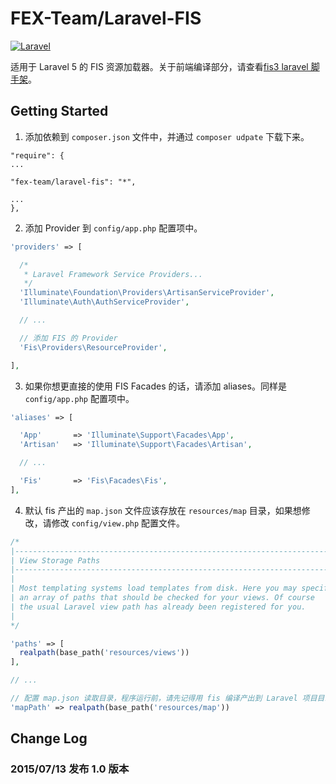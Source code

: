 # FEX-Team/Laravel-FIS

[![Laravel](https://img.shields.io/badge/Laravel-~5.0-orange.svg?style=flat-square)](http://laravel.com)

适用于 Laravel 5 的 FIS 资源加载器。关于前端编译部分，请查看[fis3 laravel 脚手架](https://github.com/fis-scaffold/laravel)。

## Getting Started

1. 添加依赖到 `composer.json` 文件中，并通过 `composer udpate` 下载下来。

  ```
  "require": {
  ...
  
  "fex-team/laravel-fis": "*",
  
  ...
  },
  ```
2. 添加 Provider 到 `config/app.php` 配置项中。

  ```php
  'providers' => [

    /*
     * Laravel Framework Service Providers...
     */
    'Illuminate\Foundation\Providers\ArtisanServiceProvider',
    'Illuminate\Auth\AuthServiceProvider',
  
    // ...

    // 添加 FIS 的 Provider
    'Fis\Providers\ResourceProvider',

  ],
  
  ```
3. 如果你想更直接的使用 FIS Facades 的话，请添加 aliases。同样是 `config/app.php` 配置项中。

  ```php
  'aliases' => [

    'App'       => 'Illuminate\Support\Facades\App',
    'Artisan'   => 'Illuminate\Support\Facades\Artisan',

    // ...

    'Fis'       => 'Fis\Facades\Fis',
  ],
  ```
4. 默认 fis 产出的 `map.json` 文件应该存放在 `resources/map` 目录，如果想修改，请修改 `config/view.php` 配置文件。

  ```php
  /*
  |--------------------------------------------------------------------------
  | View Storage Paths
  |--------------------------------------------------------------------------
  |
  | Most templating systems load templates from disk. Here you may specify
  | an array of paths that should be checked for your views. Of course
  | the usual Laravel view path has already been registered for you.
  |
  */

  'paths' => [
    realpath(base_path('resources/views'))
  ],

  // ...

  // 配置 map.json 读取目录，程序运行前，请先记得用 fis 编译产出到 Laravel 项目目录。 
  'mapPath' => realpath(base_path('resources/map'))
  ```

  ## Change Log

  ### 2015/07/13 发布 1.0 版本
